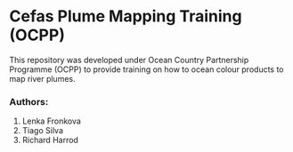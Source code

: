 # Cefas Plume Mapping Training (OCPP)
This repository was developed under Ocean Country Partnership Programme (OCPP) to provide training on how to ocean colour products to map river plumes.


### Authors:
1. Lenka Fronkova
2. Tiago Silva
3. Richard Harrod
